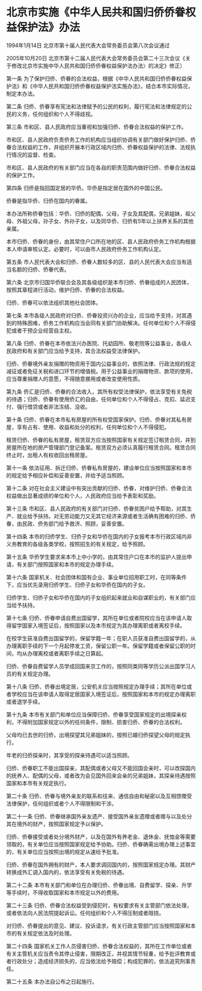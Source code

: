 # 北京市实施《中华人民共和国归侨侨眷权益保护法》办法

1994年1月14日 北京市第十届人民代表大会常务委员会第八次会议通过

2005年10月20日 北京市第十二届人民代表大会常务委员会第二十三次会议《关于修改北京市实施中华人民共和国归侨侨眷权益保护法办法〉的决定》修正）



第一条 为了保护归侨、侨眷的合法权益，根据《中华人民共和国归侨侨眷权益保护法》和《中华人民共和国归侨侨眷权益保护法实施办法》，结合本市实际情况，制定本办法。

第二条 归侨、侨眷享有宪法和法律赋予的公民的权利，履行宪法和法律规定的公民的义务，任何组织和个人不得歧视。

第三条 市和区、县人民政府应当重视和加强归侨、侨眷合法权益的保护工作。

市和区、县人民政府负责侨务工作的机构应当组织协调有关部门做好保护归侨、侨眷合法权益的工作，并组织开展本行政区域内归侨、侨眷权益保护的法律、法规执行情况的监督、检查。

市和区、县人民政府的有关部门应当在各自的职责范围内做好归侨、侨眷合法权益的保护工作。

第四条 归侨是指回国定居的华侨。华侨是指定居在国外的中国公民。

侨眷是指华侨、归侨在国内的眷属。

本办法所称侨眷包括：华侨、归侨的配偶，父母，子女及其配偶，兄弟姐妹，祖父母、外祖父母，孙子女、外孙子女，以及同华侨、归侨有5年以上扶养关系的其他亲属。

本市归侨、侨眷的身份，由其常住户口所在地的区、县人民政府侨务工作机构根据本人申请审核认定。必要时，可以由市人民政府侨务工作机构认定。

第五条 市人民代表大会和归侨、侨眷人数较多的区、县的人民代表大会应当有适当名额的归侨、侨眷代表。

第六条 北京市归国华侨联合会及其各级组织是本市归侨、侨眷组成的人民团体，按照其章程进行活动，维护归侨、侨眷的合法权益。

归侨、侨眷可以依法组织其他社会团体。

第七条 本市各级人民政府对归侨、侨眷投资兴办的企业，应当给予支持，对其遇到的特殊困难，侨务工作机构应当会同有关部门协助解决。任何单位和个人不得侵犯或者干预企业经营自主权。

第八条 归侨、侨眷在本市依法兴办医院、托幼园所、敬老院等公益事业，各级人民政府和有关部门应当给予支持，其合法权益受法律保护。

归侨、侨眷境外亲友捐赠的物资用于国内公益事业的，依照法律、行政法规的规定减征或者免征关税和进口环节的增值税。用于公益事业的捐赠物资、款项的使用，应当尊重捐赠人的意愿，不得随意挪用或者改变使用性质。

第九条 侨汇是归侨、侨眷的合法收入，其所有权受法律保护，依法享受有关免税的待遇；归侨、侨眷有使用侨汇的自由，任何单位和个人不得侵占、克扣、延迟支付、强行借贷或者非法冻结、没收。

第十条 归侨、侨眷在本市私有房屋的所有权受国家保护。归侨、侨眷对其私有房屋，享有占有、使用、收益和处分的权利，任何单位和个人不得侵犯。

租赁归侨、侨眷的私有房屋，租赁双方应当按照国家有关规定签订租赁合同，并到房屋所在地的房产管理部门登记备案。租赁双方必须认真履行租赁合同。租赁合同终止时，出租人有权收回出租房屋。

第十一条 依法征用、拆迁归侨、侨眷私有房屋的，建设单位应当按照国家和本市的规定给予相应补偿和妥善安置，并给予适当照顾。

第十二条 对在社会主义建设中有突出贡献的归侨、侨眷，对维护归侨、侨眷合法权益做出显著成绩的单位和个人，人民政府应当给予表彰和奖励。

第十三条 市和区、县人民政府的有关部门对归侨、侨眷贫困户给予帮助，对其生产、就业给予扶持。对无劳动能力又无其它经济来源或者生活确有困难的归侨、侨眷，由民政、侨务部门给予救济、照顾，妥善安置。

第十四条 本市的归侨学生、归侨子女和华侨在国内的子女报考本市行政区域内非义务教育的各级各类学校，按照招生的有关规定，给予照顾。

第十五条 华侨学生要求来本市上中小学的，由其常住户口在本市的监护人提出申请，有关部门按照国家和本市的规定办理手续。

第十六条 国家机关、社会团体和国有企业、事业单位招用职工时，在同等条件下，应当优先录用归侨学生、归侨子女和华侨在国内的子女。

归侨学生、归侨子女和华侨在国内的子女组织起来就业和自谋职业的，有关部门应当给予扶持。

第十七条 归侨、侨眷申请自费出国留学，其所在单位或者院校应当在该申请人取得留学国家入境签证后，按照国家以及本市规定为其办理离职或者离校手续。

在校学生获准自费出国留学的，保留学籍一年；在职人员获准自费出国留学的，从办理离职手续的下一个月起停发工资，保留公职一年。保留学籍或者保留公职的时间，均从办理离校或者离职手续之日算起。

归侨、侨眷自费留学人员学成回国来京工作的，按照同类同等学历公派出国学习人员的有关规定办理。

第十八条 归侨、侨眷出境定居，公安机关应当按照规定办理手续；其所在单位或者学校应当在该申请人取得定居国家入境签证后，按照国家和本市的规定办理离职或者退学手续。

第十九条 本市有关部门和单位应当保障归侨、侨眷享受国家规定的出境探亲权利，不得附加国家规定以外的任何条件，限制、损害归侨、侨眷的合法权利。

父母均已去世的归侨，出境探望其兄弟姐妹的，按照已婚归侨探望父母的规定执行。

年老的归侨探亲时，其享受的探亲待遇可以适当照顾。

归侨、侨眷职工不能出国探亲，其配偶或者父母又不能回国会亲时，可以改探国内的抚养人、配偶的父母，或者改为会见国外回来会亲的兄弟姐妹，其探亲待遇按照国家和本市有关规定执行。

第二十条 归侨、侨眷与境外亲友的联系和往来、通信自由和秘密以及互相馈赠受法律保护，任何组织或者个人不得限制和干涉。

第二十一条 归侨、侨眷继承国外亲友遗产、接受国外亲友遗赠或者赠与以及处分其在境外的财产，按照国家规定予以保护。

归侨、侨眷接受或者处分境外财产，以及在国外有养老金、退休金、抚恤金等需要领取的，有关单位应当按照国家规定给予协助。归侨、侨眷确需出境办理上述事宜的，有关单位应当按照出境的规定从速给予批准。

归侨、侨眷在国外拥有的财产，本人要求调回国内的，按照国家规定办理。其财产转换成外汇调入国内的，依法享受有关免税的待遇。

第二十二条 本市有关部门和单位在办理归侨、侨眷出境、自费留学、探亲、升学等手续时，不得收取国家和本市规定以外的费用。

第二十三条 归侨、侨眷合法权益受到侵犯时，有权要求有关主管部门依法处理，或者依法向人民法院提起诉讼。任何组织和个人不得压制或者阻挠。

对归侨、侨眷提出的意见、建议、投诉请求，有关行政主管部门应当按照国家和本市的有关规定依法及时处理。

第二十四条 国家机关工作人员侵害归侨、侨眷合法权益的，其所在工作单位或者有关主管机关应当责令其停止侵害，限期改正，并视其情节轻重，给予批评教育或者行政处分；造成经济损失的，应当依法给予赔偿；构成犯罪的，依法追究刑事责任。

第二十五条 本办法自公布之日起施行。
